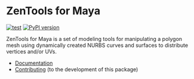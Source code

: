 # ZenTools for Maya

[![test](https://github.com/enorganic/maya-zen-tools/actions/workflows/test.yml/badge.svg?branch=main)](https://github.com/enorganic/maya-zen-tools/actions/workflows/test.yml)
[![PyPI version](https://badge.fury.io/py/maya-zen-tools.svg?icon=si%3Apython)](https://badge.fury.io/py/maya-zen-tools)

ZenTools for Maya is a set of modeling tools for manipulating a polygon mesh
using dynamically created NURBS curves and surfaces to distribute vertices
and/or UVs.

- [Documentation](https://maya-zen-tools.enorganic.org)
- [Contributing](https://maya-zen-tools.enorganic.org/contributing) (to the development of this package)